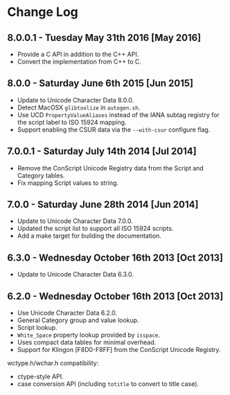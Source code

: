 # Change Log

## 8.0.0.1 - Tuesday May 31th 2016 \[May 2016\]

  *  Provide a C API in addition to the C++ API.
  *  Convert the implementation from C++ to C.

## 8.0.0 - Saturday June 6th 2015 \[Jun 2015\]

  *  Update to Unicode Character Data 8.0.0.
  *  Detect MacOSX `glibtoolize` in `autogen.sh`.
  *  Use UCD `PropertyValueAliases` instead of the IANA subtag registry for the
     script label to ISO 15924 mapping.
  *  Support enabling the CSUR data via the `--with-csur` configure flag.

## 7.0.0.1 - Saturday July 14th 2014 \[Jul 2014\]

  *  Remove the ConScript Unicode Registry data from the Script and Category tables.
  *  Fix mapping Script values to string.

## 7.0.0 - Saturday June 28th 2014 \[Jun 2014\]

  *  Update to Unicode Character Data 7.0.0.
  *  Updated the script list to support all ISO 15924 scripts.
  *  Add a make target for building the documentation.

## 6.3.0 - Wednesday October 16th 2013 \[Oct 2013\]

  *  Update to Unicode Character Data 6.3.0.

## 6.2.0 - Wednesday October 16th 2013 \[Oct 2013\]

  *  Use Unicode Character Data 6.2.0.
  *  General Category group and value lookup.
  *  Script lookup.
  *  `White_Space` property lookup provided by `isspace`.
  *  Uses compact data tables for minimal overhead.
  *  Support for Klingon \[F8D0-F8FF\] from the ConScript Unicode Registry.

wctype.h/wchar.h compatibility: 

  *  ctype-style API.
  *  case conversion API (including `totitle` to convert to title case).
